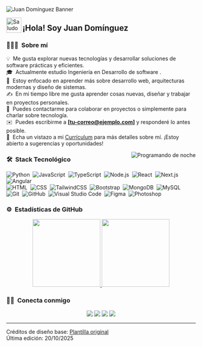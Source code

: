 ![Juan Domínguez Banner](https://raw.githubusercontent.com/JuanDODP/JuanDODP/main/assets/banner.jpg)

<img alt="Saludo" src="./assets/Hand%20Wave.gif" width='40' align="left"/><h2>¡Hola! Soy Juan Domínguez</h2>

### 👨🏻‍💻 &nbsp;Sobre mí

💡 &nbsp;Me gusta explorar nuevas tecnologías y desarrollar soluciones de software prácticas y eficientes.\
🎓 &nbsp;Actualmente estudio Ingeniería en Desarrollo de software .\
🌱 &nbsp;Estoy enfocado en aprender más sobre desarrollo web, arquitecturas modernas y diseño de sistemas.\
✍️ &nbsp;En mi tiempo libre me gusta aprender cosas nuevas, diseñar y trabajar en proyectos personales.\
💬 &nbsp;Puedes contactarme para colaborar en proyectos o simplemente para charlar sobre tecnología.\
✉️ &nbsp;Puedes escribirme a **[tu-correo@ejemplo.com]** y responderé lo antes posible.\
📄 &nbsp;Echa un vistazo a mi [Currículum](#) para más detalles sobre mí. ¡Estoy abierto a sugerencias y oportunidades!

<img alt="Programando de noche" src="https://raw.githubusercontent.com/JuanDODP/JuanDODP/main/assets/Night-Coding.gif" align="right"/>

### 🛠 &nbsp;Stack Tecnológico

![Python](https://img.shields.io/badge/-Python-05122A?style=flat&logo=python)&nbsp;
![JavaScript](https://img.shields.io/badge/-JavaScript-05122A?style=flat&logo=javascript)&nbsp;
![TypeScript](https://img.shields.io/badge/-TypeScript-05122A?style=flat&logo=typescript)&nbsp;
![Node.js](https://img.shields.io/badge/-Node.js-05122A?style=flat&logo=node.js)&nbsp;
![React](https://img.shields.io/badge/-React-05122A?style=flat&logo=react)&nbsp;
![Next.js](https://img.shields.io/badge/-Next.js-05122A?style=flat&logo=next.js)&nbsp;
![Angular](https://img.shields.io/badge/-Angular-05122A?style=flat&logo=angular)\
![HTML](https://img.shields.io/badge/-HTML-05122A?style=flat&logo=HTML5)&nbsp;
![CSS](https://img.shields.io/badge/-CSS-05122A?style=flat&logo=CSS3)&nbsp;
![TailwindCSS](https://img.shields.io/badge/-TailwindCSS-05122A?style=flat&logo=tailwindcss)&nbsp;
![Bootstrap](https://img.shields.io/badge/-Bootstrap-05122A?style=flat&logo=bootstrap)&nbsp;
![MongoDB](https://img.shields.io/badge/-MongoDB-05122A?style=flat&logo=mongodb)&nbsp;
![MySQL](https://img.shields.io/badge/-MySQL-05122A?style=flat&logo=mysql)\
![Git](https://img.shields.io/badge/-Git-05122A?style=flat&logo=git)&nbsp;
![GitHub](https://img.shields.io/badge/-GitHub-05122A?style=flat&logo=github)&nbsp;
![Visual Studio Code](https://img.shields.io/badge/-Visual%20Studio%20Code-05122A?style=flat&logo=visual-studio-code&logoColor=007ACC)&nbsp;
![Figma](https://img.shields.io/badge/-Figma-05122A?style=flat&logo=figma)&nbsp;
![Photoshop](https://img.shields.io/badge/-Photoshop-05122A?style=flat&logo=adobe-photoshop)

### ⚙️ &nbsp;Estadísticas de GitHub

<p align="center">
<a href="https://github.com/JuanDODP">
  <img height="180em" src="https://github-readme-stats.vercel.app/api?username=JuanDODP&show_icons=true&theme=algolia&include_all_commits=true&count_private=true"/>
  <img height="180em" src="https://github-readme-stats.vercel.app/api/top-langs/?username=JuanDODP&layout=compact&langs_count=8&theme=algolia"/>
</a>
</p>

### 🤝🏻 &nbsp;Conecta conmigo

<p align="center">
<a href="https://github.com/JuanDODP"><img src="https://img.shields.io/badge/-JuanDODP-3423A6?style=flat&logo=github&logoColor=white"/></a>
<a href="https://linkedin.com/in/"><img src="https://img.shields.io/badge/-LinkedIn-0077B5?style=flat&logo=Linkedin&logoColor=white"/></a>
<a href="mailto:tu-correo@ejemplo.com"><img src="https://img.shields.io/badge/-Correo%20Electrónico-D14836?style=flat&logo=Gmail&logoColor=white"/></a>
<a href="https://instagram.com/"><img src="https://img.shields.io/badge/-Instagram-E4405F?style=flat&logo=Instagram&logoColor=white"/></a>
</p>

-----

Créditos de diseño base: [Plantilla original](https://github.com/AVS1508)  
Última edición: 20/10/2025
